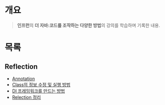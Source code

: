 # 개요

> **인프런**의 **더 자바:코드를 조작하는 다양한 방법**의 강의를 학습하며 기록한 내용.

# 목록

## Reflection

- [Annotation](./Reflection/Annotation.md)
- [Class의 정보 수정 및 실행 방법](./Reflection/Class%EC%9D%98%20%EC%A0%95%EB%B3%B4%20%EC%88%98%EC%A0%95%20%EB%98%90%EB%8A%94%20%EC%8B%A4%ED%96%89%EB%B2%95.md)
- [DI 프레임워크를 만드는 방법](./Reflection/DI%20%ED%94%84%EB%A0%88%EC%9E%84%EC%9B%8C%ED%81%AC%20%EB%A7%8C%EB%93%9C%EB%8A%94%20%EB%B0%A9%EB%B2%95.md)
- [Relection 정리](./Reflection/Reflection%EC%A0%95%EB%A6%AC.md)
